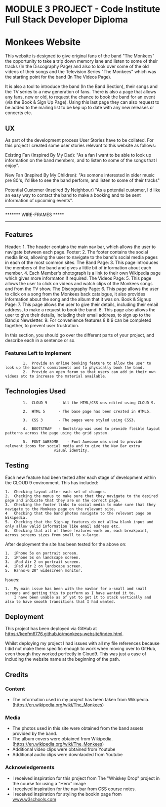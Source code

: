 # MODULE 3 PROJECT - Code Institute Full Stack Developer Diploma
# Monkees Website

This website is designed to give original fans of the band "The Monkees" the opportunity to take a trip down memory lane and listen to some of 
their tracks (In the Discography Page) and also to look over some of the old videos of their songs and the Television Series "The Monkees" 
which was the starting point for the band (In The Videos Page).

It is also a tool to introduce the band (In the Band Section), their songs and the TV series to a new generation of fans.  There is also a 
page that allows any fans, new or old, to request the chance to book the band for an event (via the Book & Sign Up Page).  Using this last
page they can also request to be added to the mailing list to be kep up to date with any new releases or concerts etc. 


## UX

As part of the development process User Stories have to be collated.  For this project I created some user stories relevant to this website as
follows:


Existing Fan (Inspired By My Dad):  	"As a fan I want to be able to look up information on the band members, and to listen to some of the songs 
					that I enjoy".

New Fan (Inspired By My Children):	"As somone interested in older music pre 80's, I'd like to see the band perform, and listen to some of their
					tracks"

Potential Customer (Inspired By Neighbour) 	"As a potential customer, I'd like an easy way to contact the band to make a booking and to be sent
						information of upcoming events".

**************************
*******  WIRE-FRAMES *****
**************************

## Features

Header:			1.	The header contains the main nav bar, which allows the user to navigate between each page.
Footer:			2.	The footer contains the social media links, allowing the user to navigate to the band's social media
				pages in each of the most common sites.	
The Band Page:		3.	This page introduces the members of the band and gives a little bit of information about each member.
			4.	Each Member's photograph is a link to their own Wikipedia page which gives more informaton if required.
The Videos Page:	5.	This page allows the user to click on videos and watch clips of the Monkees songs and from the TV show.
The Discography Page:	6.	This page allows the user to click on a song from the Monkees back catalogue, it also provides information
				about the song and the album that it was on.
Book & Signup Page:	7.	This page allows the user to give their details, including their email address, to make a request to book the
				band.
			8.	This page also allows the user to give their details, including their email address, to sign up to the Band;s
				Newsletter.
			9.	For convenience features 8 & 9 can be completed together, to prevent user frustration.
		

In this section, you should go over the different parts of your project, and describe each in a sentence or so.

### Features Left to Implement
			
			1.	Provide an online booking feature to allow the user to look up the band's commitments and to physically book the band.
			2.	Provide an open forum so that users can add in their own videos etc to increase the material available.

## Technologies Used

			1.	CLOUD 9		- All the HTML/CSS was edited using CLOUD 9.

			2.	HTML 5 		- The base page has been created in HTML5.

			3.	CSS 3		- The pages were styled using CSS3.

			4.	BOOTSTRAP	- Bootstrap was used to provide fleible layout patterns across the page using the grid system.

			5.	FONT AWESOME	- Font Awesome was used to provide relevant icons for social media and to give the Nav Bar extra
						  visual identity.

## Testing

Each new feature had been tested after each stage of development within the CLOUD 9 environment.  This has included:

	1.	Checking layout after each set of changes.  
	2.	Checking the menus to make sure that they navigate to the desired page and indicate that they are on the correct page.  
	3.	Checking the footer links to social media to make sure that they navigate to the Monkees page on the relevant site.
	4	Checking that the band photos navigate to the relevant page on Wikipedia.
	5.	Checking that the Sign-up features do not allow blank input and only allow valid information like email address etc.
	6.	Checking that all of these features work on, each breakpoint, across screens sizes from small to x-large.

After deployment the site has been tested for the above on:

	1.	iPhone 5s on portrait screen.
	2.	iPhone 5s on landscape screen.
	3.	iPad Air 2 on portrait screen.
	4.	iPad Air 2 on landscape screen.	
	5. 	Hanns-G 20" widescreen monitor.

Issues:

	1.	My main issue has been with the navbar for x-small and small screens and getting this to perform as I have wanted it to.
		I have been unable as of yet to get it to stack vertically and also to have smooth transitions that I had wanted.


## Deployment

This project has been deployed via GitHub at https://keefm6776.github.io/monkees-website/index.html.  

Whilst deploying my project I had issues with all my file references because I did not make them specific enough to work when moving over to 
GitHub, even though they worked perfectly in Cloud9.  This was just a case of including the website name at the beginning of the path.

## Credits

### Content
- The information used in my project has been taken from Wikipedia.  (https://en.wikipedia.org/wiki/The_Monkees)

### Media
- The photos used in this site were obtained from the band assets provided by the band.
- The album covers were obtained from Wikipedia. (https://en.wikipedia.org/wiki/The_Monkees)
- Additional video clips were obtained from Youtube
- Additional audio clips were downlaoded from Youtube

### Acknowledgements

- I received inspiration for this project from The "Whiskey Drop" project in the course for using a "Hero" image
- I received inspiration for the nav bar from CSS course notes.
- I received inspiration for styling the bookin page from www.w3schools.com

